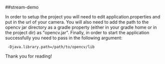 ##stream-demo

In order to setup the project you will need to edit application.properties and put in the url of
your camera. You will also need to add the path to the opencv jar directory as a gradle property
(either in your gradle home or in the project dir) as "opencv.jar".
Finally, in order to start the application successfully you need to pass in the following argument:
   
	 -Djava.library.path=/path/to/opencv/lib

Thank you for reading!
